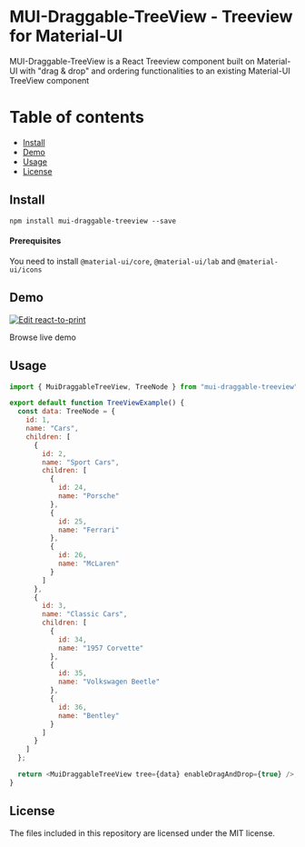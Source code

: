 # MUI-Draggable-TreeView - Treeview for Material-UI
MUI-Draggable-TreeView is a React Treeview component built on Material-UI with "drag & drop" and ordering functionalities to an existing 
Material-UI TreeView component

# Table of contents
* [Install](#install)
* [Demo](#demo)
* [Usage](#usage)
* [License](#licence)


## Install

`npm install mui-draggable-treeview --save`

#### Prerequisites

You need to install `@material-ui/core`, `@material-ui/lab` and `@material-ui/icons`

## Demo
[![Edit react-to-print](https://codesandbox.io/static/img/play-codesandbox.svg)](https://codesandbox.io/s/mui-draggable-treeview-cjc5e)

Browse live demo

## Usage

```js
import { MuiDraggableTreeView, TreeNode } from "mui-draggable-treeview";

export default function TreeViewExample() {
  const data: TreeNode = {
    id: 1,
    name: "Cars",
    children: [
      {
        id: 2,
        name: "Sport Cars",
        children: [
          {
            id: 24,
            name: "Porsche"
          },
          {
            id: 25,
            name: "Ferrari"
          },
          {
            id: 26,
            name: "McLaren"
          }
        ]
      },
      {
        id: 3,
        name: "Classic Cars",
        children: [
          {
            id: 34,
            name: "1957 Corvette"
          },
          {
            id: 35,
            name: "Volkswagen Beetle"
          },
          {
            id: 36,
            name: "Bentley"
          }
        ]
      }
    ]
  };

  return <MuiDraggableTreeView tree={data} enableDragAndDrop={true} />;
}
```

## License
The files included in this repository are licensed under the MIT license.